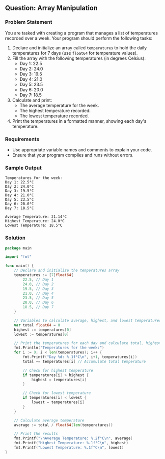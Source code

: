 ## Question: Array Manipulation

### Problem Statement

You are tasked with creating a program that manages a list of temperatures recorded over a week. Your program should perform the following tasks:

1. Declare and initialize an array called `temperatures` to hold the daily temperatures for 7 days (use `float64` for temperature values).
2. Fill the array with the following temperatures (in degrees Celsius):
    - Day 1: 22.5
    - Day 2: 24.0
    - Day 3: 19.5
    - Day 4: 21.0
    - Day 5: 23.5
    - Day 6: 20.0
    - Day 7: 18.5
3. Calculate and print:
    - The average temperature for the week.
    - The highest temperature recorded.
    - The lowest temperature recorded.
4. Print the temperatures in a formatted manner, showing each day's temperature.

### Requirements

- Use appropriate variable names and comments to explain your code.
- Ensure that your program compiles and runs without errors.

### Sample Output

```
Temperatures for the week:
Day 1: 22.5°C
Day 2: 24.0°C
Day 3: 19.5°C
Day 4: 21.0°C
Day 5: 23.5°C
Day 6: 20.0°C
Day 7: 18.5°C

Average Temperature: 21.14°C
Highest Temperature: 24.0°C
Lowest Temperature: 18.5°C
```

### Solution

```go
package main

import "fmt"

func main() {
    // Declare and initialize the temperatures array
    temperatures := [7]float64{
        22.5, // Day 1
        24.0, // Day 2
        19.5, // Day 3
        21.0, // Day 4
        23.5, // Day 5
        20.0, // Day 6
        18.5, // Day 7
    }

    // Variables to calculate average, highest, and lowest temperatures
    var total float64 = 0
    highest := temperatures[0]
    lowest := temperatures[0]

    // Print the temperatures for each day and calculate total, highest, and lowest
    fmt.Println("Temperatures for the week:")
    for i := 0; i < len(temperatures); i++ {
        fmt.Printf("Day %d: %.1f°C\n", i+1, temperatures[i])
        total += temperatures[i] // Accumulate total temperature

        // Check for highest temperature
        if temperatures[i] > highest {
            highest = temperatures[i]
        }

        // Check for lowest temperature
        if temperatures[i] < lowest {
            lowest = temperatures[i]
        }
    }

    // Calculate average temperature
    average := total / float64(len(temperatures))

    // Print the results
    fmt.Printf("\nAverage Temperature: %.2f°C\n", average)
    fmt.Printf("Highest Temperature: %.1f°C\n", highest)
    fmt.Printf("Lowest Temperature: %.1f°C\n", lowest)
}
```
